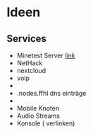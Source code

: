 # Ideen

## Services 

- Minetest Server [link](http://minetest.net)
- NetHack
- nextcloud
- voip
- 
- .nodes.ffhl dns einträge
- 
- Mobile Knoten
- Audio Streams
- Konsole ( verlinken)


